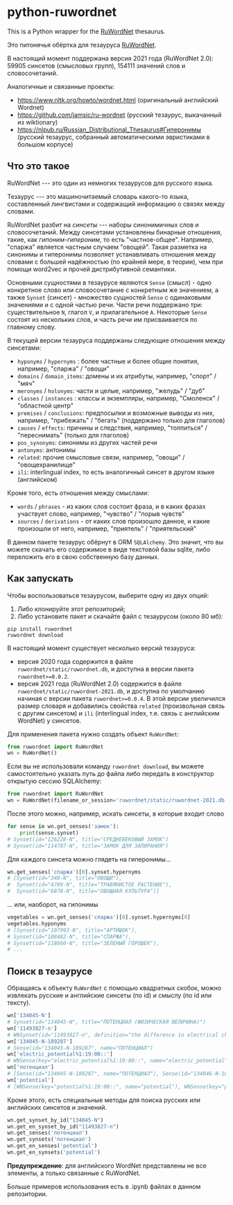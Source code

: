 # python-ruwordnet
This is a Python wrapper for the [RuWordNet](https://ruwordnet.ru/en) thesaurus.

Это питонячья обёртка для тезауруса [RuWordNet](https://ruwordnet.ru/ru).

В настоящий момент поддержана версия 2021 года (RuWordNet 2.0): 59905 синсетов 
(смысловых групп), 154111 значений слов и словосочетаний. 

Аналогичные и связанные проекты: 
- https://www.nltk.org/howto/wordnet.html (оригинальный английский Wordnet)
- https://github.com/jamsic/ru-wordnet (русский тезаурус, выкачанный из wiktionary)
- https://nlpub.ru/Russian_Distributional_Thesaurus#Гиперонимы (русский тезаурус, собранный автоматическими эвристиками в большом корпусе)

## Что это такое
RuWordNet --- это один из немногих тезаурусов для русского языка.

Тезаурус --- это машиночитаемый словарь какого-то языка, 
составленный лингвистами и содержащий информацию о связях между словами.

RuWordNet разбит на *синсеты* --- наборы синонимичных слов и словосочетаний.
Между синсетами установлены бинарные отношения, такие, как *гипоним-гипероним*, 
то есть "частное-общее". Например, "спаржа" является частным случаем "овощей".
Такая разметка на синонимы и гиперонимы позволяет устанавливать отношения
между словами с большей надёжностью (по крайней мере, в теории), 
чем при помощи word2vec и прочей дистрибутивной семантики.

Основными сущностями в тезаурусе являются `Sense` (смысл) - одно конкретное
слово или словосочетание с конкретным же значением, а также `Synset` (синсет) - 
множество сущностей `Sense` с одинаковыми значениями и с одной частью речи. 
Части речи поддержано три: существительное `N`, глагол `V`, и прилагательное `A`.
Некоторые `Sense` состоят из нескольких слов, и часть речи им присваивается
по главному слову.

В текущей версии тезауруса поддержаны следующие отношения между синсетами:
- `hyponyms` / `hypernyms` : более частные и более общие понятия, например,
"спаржа" / "овощи"
- `domains` / `domain_items`: домены и их атрибуты, например, "спорт" / "мяч"
- `meronyms` / `holonyms`: части и целые, например, "желудь" / "дуб"
- `classes` / `instances` : классы и экземпляры, например, "Смоленск" / "областной центр"
- `premises` / `conclusions`: предпосылки и возможные выводы из них, например, 
  "прибежать" / "бегать" (поддержано только для глаголов)
- `causes` / `effects`: причины и следствия, например, "толпиться" / "переснимать" (только для глаголов)
- `pos_synonyms`: синонимы из других частей речи
- `antonyms`: антонимы
- `related`: прочие смысловые связи, например, "овощи" / "овощехранилище"
- `ili`: interlingual index, то есть аналогичный синсет в другом языке (английском)

Кроме того, есть отношения между смыслами:
- `words` / `phrases` - из каких слов состоит фраза, и в каких фразах участвует
слово, например, "чувство" / "порыв чувств"
- `sources` / `derivations` - от каких слов произошло данное, и какие произошли
от него, например, "приятель" / "приятельский"
  
В данном пакете тезаурус обёрнут в ORM `SQLAlchemy`. Это значит, что вы можете
скачать его содержимое в виде текстовой базы sqlite, либо переложить его в
свою собственную базу данных.


## Как запускать
Чтобы воспользоваться тезаурусом, выберите одну из двух опций:
1. Либо клонируйте этот репозиторий;
2. Либо установите пакет и скачайте файл с тезаурусом (около 80 мб):
```commandline
pip install ruwordnet
ruwordnet download
```

В настоящий момент существует несколько версий тезауруса:
* версия 2020 года содержится в файле `ruwordnet/static/ruwordnet.db`, 
    и доступна в версии пакета `ruwordnet>=0.0.2`.
* версия 2021 года (RuWordNet 2.0) содержится в файле `ruwordnet/static/ruwordnet-2021.db`, 
    и доступна по умолчанию начиная с версии пакета `ruwordnet>=0.0.4`.
    В этой версии увеличился размер словаря и добавились свойства 
    `related` (произвольная связь с другим синсетом) 
    и `ili` (interlingual index, т.е. связь с английским WordNet) у синсетов.

Для применения пакета нужно создать объект `RuWordNet`:
```python
from ruwordnet import RuWordNet
wn = RuWordNet()
```

Если вы не использовали команду `ruwordnet download`, вы можете самостоятельно
указать путь до файла либо передать в конструктор открытую сессию SQLAlchemy:
```python
from ruwordnet import RuWordNet
wn = RuWordNet(filename_or_session='ruwordnet/static/ruwordnet-2021.db')
```

После этого можно, например, искать синсеты, в которые входит слово
```python
for sense in wn.get_senses('замок'):
    print(sense.synset)
# Synset(id="126228-N", title="СРЕДНЕВЕКОВЫЙ ЗАМОК")
# Synset(id="114707-N", title="ЗАМОК ДЛЯ ЗАПИРАНИЯ")
```

Для каждого синсета можно глядеть на гиперонимы...
```python
wn.get_senses('спаржа')[0].synset.hypernyms
# [Synset(id="348-N", title="ОВОЩИ"),
#  Synset(id="4789-N", title="ТРАВЯНИСТОЕ РАСТЕНИЕ"),
#  Synset(id="6878-N", title="ОВОЩНАЯ КУЛЬТУРА")]
```
... или, наоборот, на гипонимы
```python
vegetables = wn.get_senses('спаржа')[0].synset.hypernyms[0]
vegetables.hyponyms
# [Synset(id="107993-N", title="АРТИШОК"),
# Synset(id="108482-N", title="СПАРЖА"),
# Synset(id="118660-N", title="ЗЕЛЕНЫЙ ГОРОШЕК"),
# ...
```

## Поиск в тезаурусе
Обращаясь к объекту `RuWordNet` с помощью квадратных скобок, можно извлекать русские и английские 
синсеты (по id) и смыслу (по id или тексту). 
```Python
wn['134045-N']
# Synset(id="134045-N", title="ПОТЕНЦИАЛ (ФИЗИЧЕСКАЯ ВЕЛИЧИНА)")
wn['11493827-n']
# WNSynset(id="11493827-n", definition="the difference in electrical charge between two points in a circuit expressed in volts")
wn['134045-N-189287']
# Sense(id="134045-N-189287", name="ПОТЕНЦИАЛ")
wn['electric_potential%1:19:00::']
# WNSense(key="electric_potential%1:19:00::", name="electric_potential")
wn['потенциал']
# [Sense(id="134045-N-189287", name="ПОТЕНЦИАЛ"), Sense(id="134046-N-189287", name="ПОТЕНЦИАЛ")]
wn['potential']
# [WNSense(key="potential%1:19:00::", name="potential"), WNSense(key="potential%3:00:00::", name="potential"), WNSense(key="potential%1:26:00::", name="potential")]
```

Кроме этого, есть специальные методы для поиска русских или английских синсетов и значений.
```Python
wn.get_synset_by_id("134045-N")
wn.get_en_synset_by_id("11493827-n")
wn.get_senses('потенциал')
wn.get_synsets('потенциал')
wn.get_en_senses('potential')
wn.get_en_synsets('potential')
```

**Предупреждение**: для английского WordNet представлены не все элементы, а только связанные с RuWordNet.

Больше примеров использования есть в .ipynb файлах в данном репозитории.
